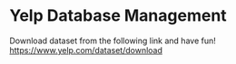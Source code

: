 # Yelp Database Management

Download dataset from the following link and have fun!
https://www.yelp.com/dataset/download
